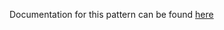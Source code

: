 Documentation for this pattern can be found [here](https://github.com/awslabs/aws-solutions-constructs/blob/main/source/patterns/%40aws-solutions-constructs/aws-kinesisstreams-lambda/README.adoc)
